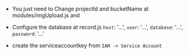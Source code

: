 - You just need to Change projectId and bucketName at modules/imgUpload.js and
- Configure the database at record.js 
    `host`: '...',
    `user`: '...',
    `database`: '...',
    `password`: '...'

- create the serviceaccountkey from `IAM -> Service Account`

